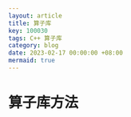 ```yaml
---
layout: article
title: 算子库
key: 100030
tags: C++ 算子库
category: blog
date: 2023-02-17 00:00:00 +08:00
mermaid: true
---
```


# 算子库方法
